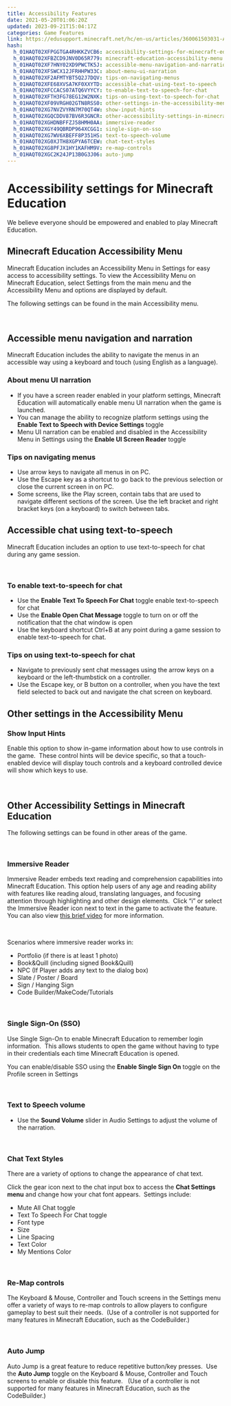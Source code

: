 ```yaml
---
title: Accessibility Features
date: 2021-05-20T01:06:20Z
updated: 2023-09-21T15:04:17Z
categories: Game Features
link: https://edusupport.minecraft.net/hc/en-us/articles/360061503031-Accessibility-Features
hash:
  h_01HAQT02XFPGGTGA4RHKKZVCB6: accessibility-settings-for-minecraft-education
  h_01HAQT02XFBZCD9JNV0D65R779: minecraft-education-accessibility-menu
  h_01HAQT02XF7HNY02XD9PWCTK5J: accessible-menu-navigation-and-narration
  h_01HAQT02XFSWCX12JFRHHPW33C: about-menu-ui-narration
  h_01HAQT02XF2AFMTYBT5Q2J7DQV: tips-on-navigating-menus
  h_01HAQT02XFE68XVSA7KF0XXYTD: accessible-chat-using-text-to-speech
  h_01HAQT02XFCCACS07ATQ6VYYCY: to-enable-text-to-speech-for-chat
  h_01HAQT02XFTH3FG78EG12W2NXK: tips-on-using-text-to-speech-for-chat
  h_01HAQT02XF09VRGH02GTN8RSS0: other-settings-in-the-accessibility-menu
  h_01HAQT02XG7NVZVYRN7M70QT4W: show-input-hints
  h_01HAQT02XGQCDDV87BV6R3GNCR: other-accessibility-settings-in-minecraft-education
  h_01HAQT02XGHDNBFFZJ58HMH0AA: immersive-reader
  h_01HAQT02XGY49QBRDP964XCGG1: single-sign-on-sso
  h_01HAQT02XG7WV6XBEFF8P351HS: text-to-speech-volume
  h_01HAQT02XG0XJTH8XGPYA6TCEW: chat-text-styles
  h_01HAQT02XG8PFJX1HY1KAFHM9V: re-map-controls
  h_01HAQT02XGC2K24JP13B0G3J06: auto-jump
---
```


# Accessibility settings for Minecraft Education

We believe everyone should be empowered and enabled to play Minecraft Education. 

## Minecraft Education Accessibility Menu

Minecraft Education includes an Accessibility Menu in Settings for easy access to accessibility settings. To view the Accessibility Menu on Minecraft Education, select Settings from the main menu and the Accessibility Menu and options are displayed by default.

The following settings can be found in the main Accessibility menu.

 

## Accessible menu navigation and narration

Minecraft Education includes the ability to navigate the menus in an accessible way using a keyboard and touch (using English as a language).

### About menu UI narration

- If you have a screen reader enabled in your platform settings, Minecraft Education will automatically enable menu UI narration when the game is launched.
- You can manage the ability to recognize platform settings using the **Enable Text to Speech with Device Settings** toggle
- Menu UI narration can be enabled and disabled in the Accessibility Menu in Settings using the **Enable UI Screen Reader** toggle

### Tips on navigating menus

- Use arrow keys to navigate all menus in on PC.
- Use the Escape key as a shortcut to go back to the previous selection or close the current screen in on PC.
- Some screens, like the Play screen, contain tabs that are used to navigate different sections of the screen. Use the left bracket and right bracket keys (on a keyboard) to switch between tabs.

## Accessible chat using text-to-speech

Minecraft Education includes an option to use text-to-speech for chat during any game session.

 

### To enable text-to-speech for chat

- Use the **Enable** **Text To Speech For Chat** toggle enable text-to-speech for chat
- Use the **Enable Open Chat Message** toggle to turn on or off the notification that the chat window is open
- Use the keyboard shortcut Ctrl+B at any point during a game session to enable text-to-speech for chat.

### Tips on using text-to-speech for chat

- Navigate to previously sent chat messages using the arrow keys on a keyboard or the left-thumbstick on a controller.
- Use the Escape key, or B button on a controller, when you have the text field selected to back out and navigate the chat screen on keyboard.

## Other settings in the Accessibility Menu

### Show Input Hints

Enable this option to show in-game information about how to use controls in the game.  These control hints will be device specific, so that a touch-enabled device will display touch controls and a keyboard controlled device will show which keys to use.

 

## Other Accessibility Settings in Minecraft Education

The following settings can be found in other areas of the game.

 

### Immersive Reader

Immersive Reader embeds text reading and comprehension capabilities into Minecraft Education. This option help users of any age and reading ability with features like reading aloud, translating languages, and focusing attention through highlighting and other design elements.  Click “i” or select the Immersive Reader icon next to text in the game to activate the feature. You can also view [this brief video](https://www.youtube.com/watch?v=BkmFIpSDJ7A&t=2s) for more information. 

 

Scenarios where immersive reader works in:

- Portfolio (if there is at least 1 photo)
- Book&Quill (including signed Book&Quill)
- NPC (If Player adds any text to the dialog box)
- Slate / Poster / Board
- Sign / Hanging Sign
- Code Builder/MakeCode/Tutorials

 

### Single Sign-On (SSO)

Use Single Sign-On to enable Minecraft Education to remember login information.  This allows students to open the game without having to type in their credentials each time Minecraft Education is opened.

You can enable/disable SSO using the **Enable Single Sign On** toggle on the Profile screen in Settings

 

### Text to Speech volume

- Use the **Sound Volume** slider in Audio Settings to adjust the volume of the narration.

 

### Chat Text Styles

There are a variety of options to change the appearance of chat text.

Click the gear icon next to the chat input box to access the **Chat Settings menu** and change how your chat font appears.  Settings include:

- Mute All Chat toggle
- Text To Speech For Chat toggle
- Font type
- Size
- Line Spacing
- Text Color
- My Mentions Color

 

### Re-Map controls

The Keyboard & Mouse, Controller and Touch screens in the Settings menu offer a variety of ways to re-map controls to allow players to configure gameplay to best suit their needs.  (Use of a controller is not supported for many features in Minecraft Education, such as the CodeBuilder.)

 

### Auto Jump

Auto Jump is a great feature to reduce repetitive button/key presses.  Use the **Auto Jump** toggle on the Keyboard & Mouse, Controller and Touch screens to enable or disable this feature.   (Use of a controller is not supported for many features in Minecraft Education, such as the CodeBuilder.)
